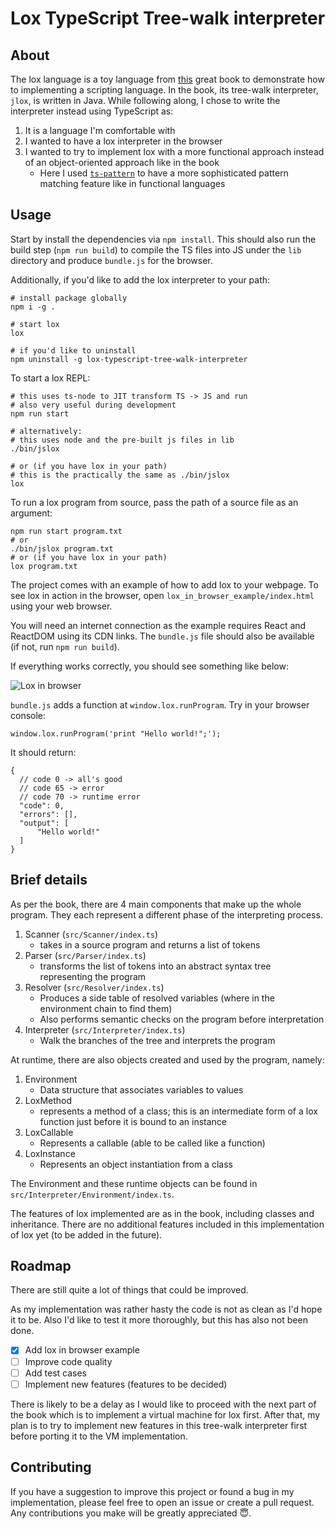 
# Lox TypeScript Tree-walk interpreter

## About
The lox language is a toy language from [this](https://craftinginterpreters.com/) great book to demonstrate how to implementing a scripting language. In the book, its tree-walk interpreter, `jlox`, is written in Java. While following along, I chose to write the interpreter instead using TypeScript as:
1. It is a language I'm comfortable with
2. I wanted to have a lox interpreter in the browser
3. I wanted to try to implement lox with a more functional approach instead of an object-oriented approach like in the book
	- Here I used [`ts-pattern`](https://github.com/gvergnaud/ts-pattern) to have a more sophisticated pattern matching feature like in functional languages

## Usage
Start by install the dependencies via `npm install`. This should also run the build step (`npm run build`) to compile the TS files into JS under the `lib` directory and produce `bundle.js` for the browser.

Additionally, if you'd like to add the lox interpreter to your path:
```
# install package globally
npm i -g .

# start lox
lox

# if you'd like to uninstall
npm uninstall -g lox-typescript-tree-walk-interpreter
```

To start a lox REPL:
```
# this uses ts-node to JIT transform TS -> JS and run
# also very useful during development
npm run start

# alternatively:
# this uses node and the pre-built js files in lib
./bin/jslox

# or (if you have lox in your path)
# this is the practically the same as ./bin/jslox
lox
```

To run a lox program from source, pass the path of a source file as an argument:

```
npm run start program.txt
# or
./bin/jslox program.txt
# or (if you have lox in your path)
lox program.txt
```

The project comes with an example of how to add lox to your webpage. To see lox in action in the browser, open `lox_in_browser_example/index.html` using your web browser. 

You will need an internet connection as the example requires React and ReactDOM using its CDN links. The `bundle.js` file should also be available (if not, run `npm run build`).

If everything works correctly, you should see something like below:

![Lox in browser](./lox_in_browser_example/lox-in-browser.gif)

`bundle.js` adds a function at `window.lox.runProgram`. Try in your browser console:

```
window.lox.runProgram('print "Hello world!";');
```
It should return:
```
{
  // code 0 -> all's good
  // code 65 -> error
  // code 70 -> runtime error
  "code": 0,
  "errors": [],
  "output": [
      "Hello world!"
  ]
}
```

## Brief details
As per the book, there are 4 main components that make up the whole program. They each represent a different phase of the interpreting process.
1. Scanner (`src/Scanner/index.ts`)
	- takes in a source program and returns a list of tokens
2. Parser (`src/Parser/index.ts`)
	- transforms the list of tokens into an abstract syntax tree representing the program
3. Resolver (`src/Resolver/index.ts`)
	- Produces a side table of resolved variables (where in the environment chain to find them)
	- Also performs semantic checks on the program before interpretation
4. Interpreter (`src/Interpreter/index.ts`)
	- Walk the branches of the tree and interprets the program

At runtime, there are also objects created and used by the program, namely:
1. Environment
	- Data structure that associates variables to values
2. LoxMethod
	- represents a method of a class; this is an intermediate form of a lox function just before it is bound to an instance
3. LoxCallable
	- Represents a callable (able to be called like a function)
4. LoxInstance
	- Represents an object instantiation from a class

The Environment and these runtime objects can be found in `src/Interpreter/Environment/index.ts`.

The features of lox implemented are as in the book, including classes and inheritance. There are no additional features included in this implementation of lox yet (to be added in the future).

## Roadmap

There are still quite a lot of things that could be improved.

As my implementation was rather hasty the code is not as clean as I'd hope it to be. Also I'd like to test it more thoroughly, but this has also not been done.

- [x] Add lox in browser example
- [ ] Improve code quality
- [ ] Add test cases
- [ ] Implement new features (features to be decided)

There is likely to be a delay as I would like to proceed with the next part of the book which is to implement a virtual machine for lox first. After that, my plan is to try to implement new features in this tree-walk interpreter first before porting it to the VM implementation.

## Contributing

If you have a suggestion to improve this project or found a bug in my implementation, please feel free to open an issue or create a pull request. Any contributions you make will be greatly appreciated :innocent:.
